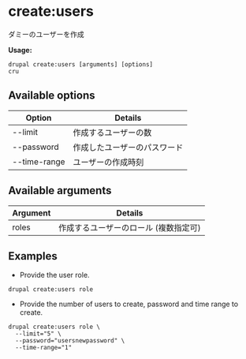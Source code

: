 # create:users
ダミーのユーザーを作成

**Usage:**
```
drupal create:users [arguments] [options]
cru
```

## Available options
Option | Details
-------|-------------
--limit | 作成するユーザーの数
--password | 作成したユーザーのパスワード
--time-range | ユーザーの作成時刻

## Available arguments
Argument | Details
---------|-------------
roles | 作成するユーザーのロール (複数指定可)

## Examples
* Provide the user role.
```
drupal create:users role
```
* Provide the number of users to create, password and time range to create.
```
drupal create:users role \
  --limit="5" \
  --password="usersnewpassword" \
  --time-range="1"
```
